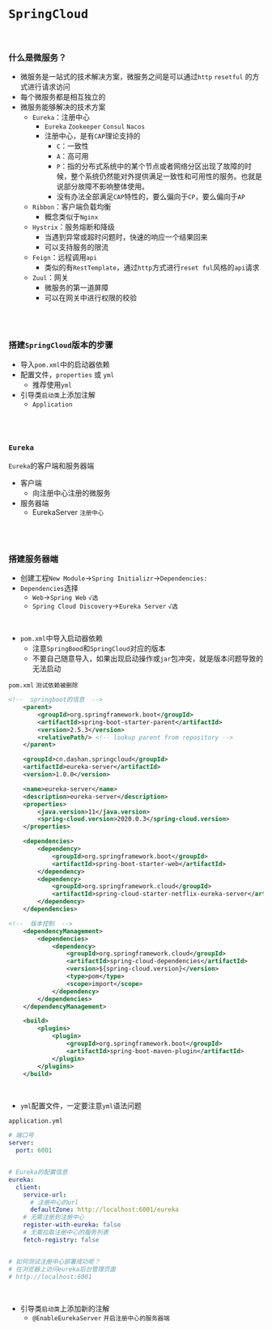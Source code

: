 # `SpringCloud`

<br>

### 什么是微服务？

- 微服务是一站式的技术解决方案，微服务之间是可以通过`http` `resetful` 的方式进行请求访问
- 每个微服务都是相互独立的
- 微服务能够解决的技术方案
  * `Eureka`：注册中心
    * `Eureka` `Zookeeper` `Consul` `Nacos`
    * 注册中心，是有`CAP`理论支持的
      * `C`：一致性
      * `A`：高可用
      * `P`：指的分布式系统中的某个节点或者网络分区出现了故障的时候，整个系统仍然能对外提供满足一致性和可用性的服务。也就是说部分故障不影响整体使用。
      * 没有办法全部满足`CAP`特性的，要么偏向于`CP`，要么偏向于`AP`
  * `Ribbon`：客户端负载均衡
    * 概念类似于`Nginx`
  * `Hystrix`：服务熔断和降级
    * 当遇到异常或超时问题时，快速的响应一个结果回来
    * 可以支持服务的限流
  * `Feign`：远程调用`api`
    * 类似的有`RestTemplate`，通过`http`方式进行`reset ful`风格的`api`请求
  * `Zuul`：网关
    * 微服务的第一道屏障
    * 可以在网关中进行权限的校验

<br>

<br>

### 搭建`SpringCloud`版本的步骤

- 导入`pom.xml`中的启动器依赖
- 配置文件，`properties` 或 `yml`
  * 推荐使用`yml`
- 引导类`启动类`上添加注解
  * `Application`

<br>

<br>

### `Eureka`

`Eureka`的客户端和服务器端

* 客户端
  * 向注册中心注册的微服务
* 服务器端
  * EurekaServer `注册中心`

<br>

<br>

### 搭建服务器端

- 创建工程`New Module`→`Spring Initializr`→`Dependencies:`
- `Dependencies`选择
  - `Web`→`Spring Web` `√选`
  - `Spring Cloud Discovery`→`Eureka Server` `√选`

<br>

- `pom.xml`中导入启动器依赖
  - 注意`SpringBood`和`SpringCloud`对应的版本
  - 不要自己随意导入，如果出现启动操作或`jar`包冲突，就是版本问题导致的无法启动

`pom.xml` `测试依赖被删除`

```xml
<!--  springboot的信息  -->
    <parent>
        <groupId>org.springframework.boot</groupId>
        <artifactId>spring-boot-starter-parent</artifactId>
        <version>2.5.3</version>
        <relativePath/> <!-- lookup parent from repository -->
    </parent>

    <groupId>cn.dashan.springcloud</groupId>
    <artifactId>eureka-server</artifactId>
    <version>1.0.0</version>

    <name>eureka-server</name>
    <description>eureka-server</description>
    <properties>
        <java.version>11</java.version>
        <spring-cloud.version>2020.0.3</spring-cloud.version>
    </properties>

    <dependencies>
        <dependency>
            <groupId>org.springframework.boot</groupId>
            <artifactId>spring-boot-starter-web</artifactId>
        </dependency>
        <dependency>
            <groupId>org.springframework.cloud</groupId>
            <artifactId>spring-cloud-starter-netflix-eureka-server</artifactId>
        </dependency>
    </dependencies>

<!--  版本控制  -->
    <dependencyManagement>
        <dependencies>
            <dependency>
                <groupId>org.springframework.cloud</groupId>
                <artifactId>spring-cloud-dependencies</artifactId>
                <version>${spring-cloud.version}</version>
                <type>pom</type>
                <scope>import</scope>
            </dependency>
        </dependencies>
    </dependencyManagement>

    <build>
        <plugins>
            <plugin>
                <groupId>org.springframework.boot</groupId>
                <artifactId>spring-boot-maven-plugin</artifactId>
            </plugin>
        </plugins>
    </build>
```

<br>

- `yml`配置文件，一定要注意`yml`语法问题

`application.yml`

```yml
# 端口号
server:
  port: 6001


# Eureka的配置信息
eureka:
  client:
    service-url:
      # 注册中心的url
      defaultZone: http://localhost:6001/eureka
    # 无需注册到注册中心
    register-with-eureka: false
    # 无需拉取注册中心的服务列表
    fetch-registry: false


# 如何测试注册中心部署成功呢？
# 在浏览器上访问eureka后台管理页面
# http://localhost:6001
```

<br>

- 引导类`启动类`上添加新的注解
  - `@EnableEurekaServer` `开启注册中心的服务器端`


